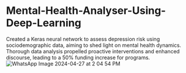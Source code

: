 # Mental-Health-Analyser-Using-Deep-Learning
 Created a Keras neural network to assess depression risk using sociodemographic data, aiming to shed light on mental health dynamics. Thorough data analysis propelled proactive interventions and enhanced discourse, leading to a 50% funding increase for programs.
![WhatsApp Image 2024-04-27 at 2 04 54 PM](https://github.com/atharvahire/Mental-Health-Analyser-Using-Deep-Learning/assets/132013602/98c60980-1a93-4210-b32e-9ad265d6a026)

